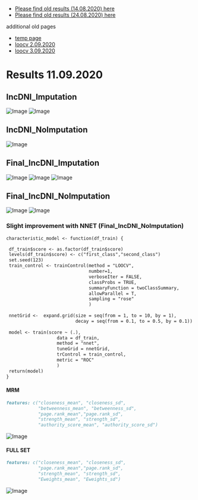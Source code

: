 * [Please find old results (14.08.2020) here](old14082020.md)
* [Please find old results (24.08.2020) here](old24082020.md)

 additional old pages
* [temp page](temp.md)
* [loocv 2.09.2020](loocv.md)
* [loocv 3.09.2020](loocv3092020.md)

# Results 11.09.2020

## IncDNI_Imputation
![Image](/11092020/1.png)
![Image](/11092020/1_0094.png)
## IncDNI_NoImputation
![Image](/11092020/2.png)
## Final_IncDNI_Imputation
![Image](/11092020/3.png)
![Image](/11092020/1_0094.png)
![Image](/11092020/3!!!.png)
## Final_IncDNI_NoImputation
![Image](/11092020/4.png)
![Image](/11092020/4!!!.png)

### Slight improvement with NNET (Final_IncDNI_NoImputation)
 ```markdown
characteristic_model <- function(df_train) {

  df_train$score <- as.factor(df_train$score)
  levels(df_train$score) <- c("first_class","second_class")
  set.seed(123)
  train_control <- trainControl(method = "LOOCV", 
                                number=1,
                                verboseIter = FALSE,
                                classProbs = TRUE, 
                                summaryFunction = twoClassSummary,
                                allowParallel = T,
                                sampling = "rose"
                                )
  
  nnetGrid <-  expand.grid(size = seq(from = 1, to = 10, by = 1),
                           decay = seq(from = 0.1, to = 0.5, by = 0.1))
  
  model <- train(score ~ (.),
                    data = df_train,
                    method = "nnet",
                    tuneGrid = nnetGrid,
                    trControl = train_control,
                    metric = "ROC"
                    ) 
  return(model)
}
 ```
 #### MRM
 ```markdown
 features: c("closeness_mean", "closeness_sd",
             "betweenness_mean", "betweenness_sd",
             "page.rank_mean","page.rank_sd",
             "strength_mean", "strength_sd",
             "authority_score_mean", "authority_score_sd")
 ```
 ![Image](/11092020/4_MRM.png)
  #### FULL SET
 ```markdown
 features: c("closeness_mean", "closeness_sd",
             "page.rank_mean","page.rank_sd",
             "strength_mean", "strength_sd",
             "Eweights_mean", "Eweights_sd")
 ```
  ![Image](/11092020/4_FULL.png)
